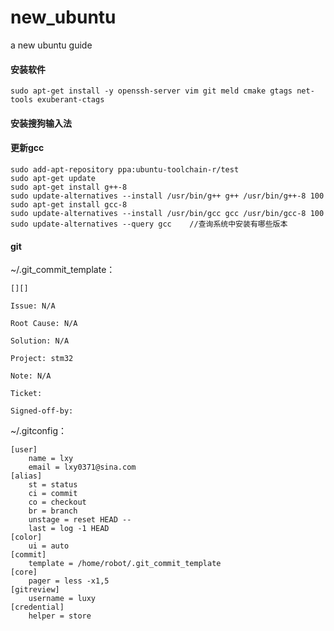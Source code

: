 # new_ubuntu
a new ubuntu guide
#### 安装软件

    sudo apt-get install -y openssh-server vim git meld cmake gtags net-tools exuberant-ctags

#### 安装搜狗输入法

    

#### 更新gcc
    sudo add-apt-repository ppa:ubuntu-toolchain-r/test
    sudo apt-get update 
    sudo apt-get install g++-8
    sudo update-alternatives --install /usr/bin/g++ g++ /usr/bin/g++-8 100
    sudo apt-get install gcc-8
    sudo update-alternatives --install /usr/bin/gcc gcc /usr/bin/gcc-8 100
    sudo update-alternatives --query gcc	//查询系统中安装有哪些版本

#### git

~/.git_commit_template：

    [][] 

    Issue: N/A
    
    Root Cause: N/A
    
    Solution: N/A
    
    Project: stm32
    
    Note: N/A
    
    Ticket: 
    
    Signed-off-by:
    
~/.gitconfig：
   
    [user]
    	name = lxy
    	email = lxy0371@sina.com
    [alias]
    	st = status
    	ci = commit
    	co = checkout
    	br = branch
    	unstage = reset HEAD --
    	last = log -1 HEAD
    [color]
    	ui = auto
    [commit]
    	template = /home/robot/.git_commit_template
    [core]
    	pager = less -x1,5
    [gitreview]
    	username = luxy
    [credential]
    	helper = store


